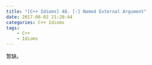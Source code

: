 ```yaml
---
title: "[C++ Idioms] 48. [-] Named External Argument"
date: 2017-08-02 21:20:44
categories: C++ Idioms
tags:
    - C++
    - Idioms
---
```

暂缺。